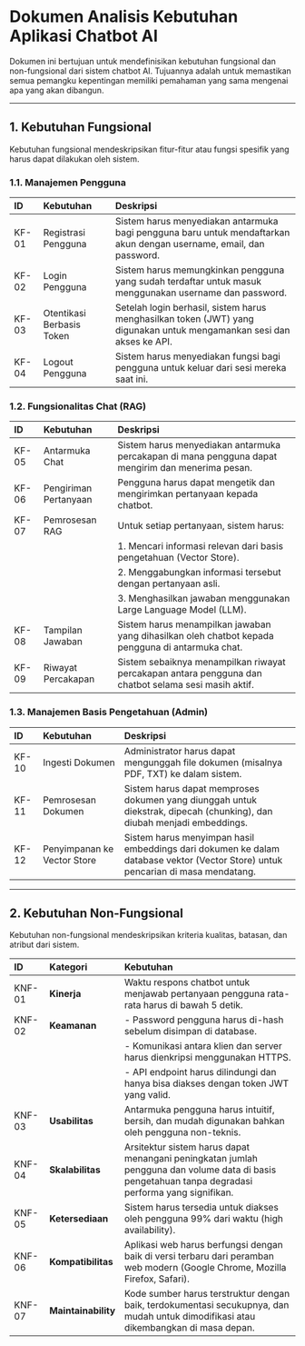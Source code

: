 # Dokumen Analisis Kebutuhan Aplikasi Chatbot AI

Dokumen ini bertujuan untuk mendefinisikan kebutuhan fungsional dan non-fungsional dari sistem chatbot AI. Tujuannya adalah untuk memastikan semua pemangku kepentingan memiliki pemahaman yang sama mengenai apa yang akan dibangun.

---

## 1. Kebutuhan Fungsional

Kebutuhan fungsional mendeskripsikan fitur-fitur atau fungsi spesifik yang harus dapat dilakukan oleh sistem.

### 1.1. Manajemen Pengguna
| ID | Kebutuhan | Deskripsi |
| :--- | :--- | :--- |
| KF-01 | Registrasi Pengguna | Sistem harus menyediakan antarmuka bagi pengguna baru untuk mendaftarkan akun dengan username, email, dan password. |
| KF-02 | Login Pengguna | Sistem harus memungkinkan pengguna yang sudah terdaftar untuk masuk menggunakan username dan password. |
| KF-03 | Otentikasi Berbasis Token | Setelah login berhasil, sistem harus menghasilkan token (JWT) yang digunakan untuk mengamankan sesi dan akses ke API. |
| KF-04 | Logout Pengguna | Sistem harus menyediakan fungsi bagi pengguna untuk keluar dari sesi mereka saat ini. |

### 1.2. Fungsionalitas Chat (RAG)
| ID | Kebutuhan | Deskripsi |
| :--- | :--- | :--- |
| KF-05 | Antarmuka Chat | Sistem harus menyediakan antarmuka percakapan di mana pengguna dapat mengirim dan menerima pesan. |
| KF-06 | Pengiriman Pertanyaan | Pengguna harus dapat mengetik dan mengirimkan pertanyaan kepada chatbot. |
| KF-07 | Pemrosesan RAG | Untuk setiap pertanyaan, sistem harus:
| | | 1. Mencari informasi relevan dari basis pengetahuan (Vector Store).
| | | 2. Menggabungkan informasi tersebut dengan pertanyaan asli.
| | | 3. Menghasilkan jawaban menggunakan Large Language Model (LLM). |
| KF-08 | Tampilan Jawaban | Sistem harus menampilkan jawaban yang dihasilkan oleh chatbot kepada pengguna di antarmuka chat. |
| KF-09 | Riwayat Percakapan | Sistem sebaiknya menampilkan riwayat percakapan antara pengguna dan chatbot selama sesi masih aktif. |

### 1.3. Manajemen Basis Pengetahuan (Admin)
| ID | Kebutuhan | Deskripsi |
| :--- | :--- | :--- |
| KF-10 | Ingesti Dokumen | Administrator harus dapat mengunggah file dokumen (misalnya PDF, TXT) ke dalam sistem. |
| KF-11 | Pemrosesan Dokumen | Sistem harus dapat memproses dokumen yang diunggah untuk diekstrak, dipecah (chunking), dan diubah menjadi embeddings. |
| KF-12 | Penyimpanan ke Vector Store | Sistem harus menyimpan hasil embeddings dari dokumen ke dalam database vektor (Vector Store) untuk pencarian di masa mendatang. |

---

## 2. Kebutuhan Non-Fungsional

Kebutuhan non-fungsional mendeskripsikan kriteria kualitas, batasan, dan atribut dari sistem.

| ID | Kategori | Kebutuhan |
| :--- | :--- | :--- |
| KNF-01 | **Kinerja** | Waktu respons chatbot untuk menjawab pertanyaan pengguna rata-rata harus di bawah 5 detik. |
| KNF-02 | **Keamanan** | - Password pengguna harus di-hash sebelum disimpan di database.
| | | - Komunikasi antara klien dan server harus dienkripsi menggunakan HTTPS.
| | | - API endpoint harus dilindungi dan hanya bisa diakses dengan token JWT yang valid. |
| KNF-03 | **Usabilitas** | Antarmuka pengguna harus intuitif, bersih, dan mudah digunakan bahkan oleh pengguna non-teknis. |
| KNF-04 | **Skalabilitas** | Arsitektur sistem harus dapat menangani peningkatan jumlah pengguna dan volume data di basis pengetahuan tanpa degradasi performa yang signifikan. |
| KNF-05 | **Ketersediaan** | Sistem harus tersedia untuk diakses oleh pengguna 99% dari waktu (high availability). |
| KNF-06 | **Kompatibilitas** | Aplikasi web harus berfungsi dengan baik di versi terbaru dari peramban web modern (Google Chrome, Mozilla Firefox, Safari). |
| KNF-07 | **Maintainability** | Kode sumber harus terstruktur dengan baik, terdokumentasi secukupnya, dan mudah untuk dimodifikasi atau dikembangkan di masa depan. |
